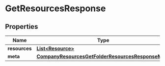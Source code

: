

# GetResourcesResponse


## Properties

| Name | Type | Description | Notes |
|------------ | ------------- | ------------- | -------------|
|**resources** | [**List&lt;Resource&gt;**](Resource.md) |  |  [optional] |
|**meta** | [**CompanyResourcesGetFolderResourcesResponseMeta**](CompanyResourcesGetFolderResourcesResponseMeta.md) |  |  [optional] |



